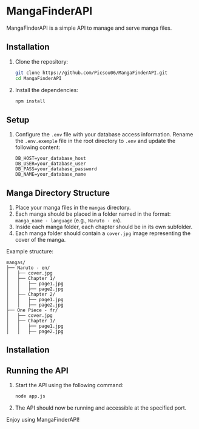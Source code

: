 # MangaFinderAPI

MangaFinderAPI is a simple API to manage and serve manga files.

## Installation

1. Clone the repository:
    ```sh
    git clone https://github.com/Picsou06/MangaFinderAPI.git
    cd MangaFinderAPI
    ```

2. Install the dependencies:
    ```sh
    npm install
    ```

## Setup

1. Configure the `.env` file with your database access information. Rename the `.env.exemple` file in the root directory to `.env` and update the following content:
    ```plaintext
    DB_HOST=your_database_host
    DB_USER=your_database_user
    DB_PASS=your_database_password
    DB_NAME=your_database_name
    ```

## Manga Directory Structure

1. Place your manga files in the `mangas` directory.
2. Each manga should be placed in a folder named in the format: `manga_name - language` (e.g., `Naruto - en`).
3. Inside each manga folder, each chapter should be in its own subfolder.
4. Each manga folder should contain a `cover.jpg` image representing the cover of the manga.

Example structure:
```plaintext
mangas/
├── Naruto - en/
│   ├── cover.jpg
│   ├── Chapter 1/
│   │   ├── page1.jpg
│   │   ├── page2.jpg
│   ├── Chapter 2/
│   │   ├── page1.jpg
│   │   ├── page2.jpg
├── One Piece - fr/
│   ├── cover.jpg
│   ├── Chapter 1/
│   │   ├── page1.jpg
│   │   ├── page2.jpg
```
## Installation
## Running the API

1. Start the API using the following command:
    ```sh
    node app.js
    ```

2. The API should now be running and accessible at the specified port.

Enjoy using MangaFinderAPI!
